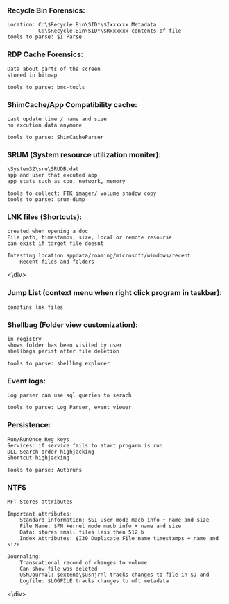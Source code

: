 <div class = "col-md-4">

### Recycle Bin Forensics:
    Location: C:\$Recycle.Bin\SID*\$Ixxxxxx Metadata
	          C:\$Recycle.Bin\SID*\$Rxxxxxx contents of file
	tools to parse: $I Parse

### RDP Cache Forensics:
	Data about parts of the screen
	stored in bitmap

	tools to parse: bmc-tools

### ShimCache/App Compatibility cache:
	Last update time / name and size
	no excution data anymore 
	
	tools to parse: ShimCacheParser
	
### SRUM (System resource utilization moniter):
	\System32\sru\SRUDB.dat
	app and user that excuted app
	app stats such as cpu, network, memory
	
	tools to collect: FTK imager/ volume shadow copy
	tools to parse: srum-dump

### LNK files (Shortcuts):
	created when opening a doc
	File path, timestamps, size, local or remote resourse
	can exist if target file doesnt
	
	Intesting location appdata/roaming/microsoft/windows/recent
		Recent files and folders
<\div>	
<div class = "col-md-4">
	
### Jump List (context menu when right click program in taskbar):
	conatins lnk files
	
### Shellbag (Folder view customization):
	in registry 
	shows folder has been visited by user 
	shellbags perist after file deletion
	
	tools to parse: shellbag explorer
	
### Event logs:
	Log parser can use sql queries to serach
	
	tools to parse: Log Parser, event viewer
	
### Persistence: 
	Run/RunOnce Reg keys
	Services: if service fails to start progarm is run
	DLL Search order highjacking
	Shortcut highjacking
	
	Tools to parse: Autoruns

### NTFS
	MFT Stores attributes

	Important attributes:
		Standard information: $SI user mode macb info + name and size
		File Name: $FN kernel mode macb info + name and size
		Data: stores small files less then 512 b
		Index Attributes: $I30 Duplicate File name timestamps + name and size

	Journaling:
		Transcational record of changes to volume
		Can show file was deleted
		USNJournal: $extend\$usnjrnl tracks changes to file in $J and 
		Logfile: $LOGFILE tracks changes to mft metadata
<\div>	
